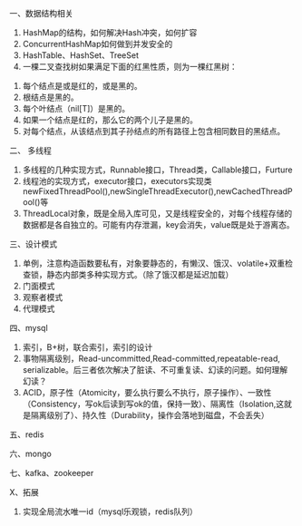 一、数据结构相关
1. HashMap的结构，如何解决Hash冲突，如何扩容
2. ConcurrentHashMap如何做到并发安全的
3. HashTable、HashSet、TreeSet
4. 一棵二叉查找树如果满足下面的红黑性质，则为一棵红黑树：
1) 每个结点是或是红的，或是黑的。
2) 根结点是黑的。
3) 每个叶结点（nil[T]）是黑的。
4) 如果一个结点是红的，那么它的两个儿子是黑的。
5) 对每个结点，从该结点到其子孙结点的所有路径上包含相同数目的黑结点。


二、 多线程
1. 多线程的几种实现方式，Runnable接口，Thread类，Callable接口，Furture
2. 线程池的实现方式，executor接口，executors实现类
newFixedThreadPool(),newSingleThreadExecutor(),newCachedThreadPool()等
3. ThreadLocal对象，既是全局入库可见，又是线程安全的，对每个线程存储的数据都是各自独立的。可能有内存泄漏，key会消失，value既是处于游离态。


三、设计模式
1. 单例，注意构造函数要私有，对象要静态的，有懒汉、饿汉、volatile+双重检查锁，静态内部类多种实现方式。（除了饿汉都是延迟加载）
2. 门面模式
3. 观察者模式
4. 代理模式

四、mysql
1. 索引，B+树，联合索引，索引的设计
2. 事物隔离级别，Read-uncommitted,Read-committed,repeatable-read,
serializable。后三者依次解决了脏读、不可重复读、幻读的问题。如何理解幻读？
3. ACID，原子性（Atomicity，要么执行要么不执行，原子操作）、一致性（Consistency，写ok后读到写ok的值，保持一致）、隔离性（Isolation,这就是隔离级别了）、持久性（Durability，操作会落地到磁盘，不会丢失）

五、redis

六、mongo

七、kafka、zookeeper





X、拓展
1. 实现全局流水唯一id（mysql乐观锁，redis队列）
